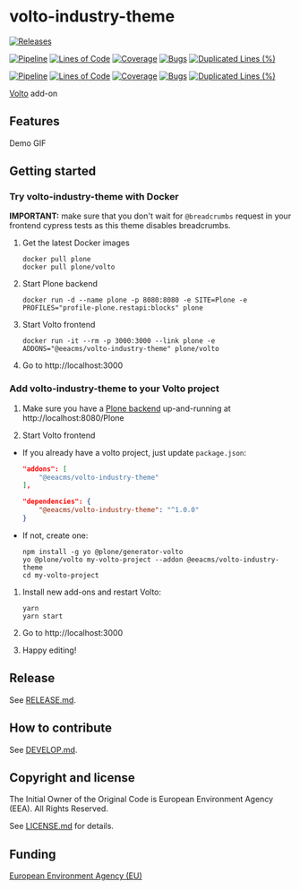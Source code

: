 # volto-industry-theme

[![Releases](https://img.shields.io/github/v/release/eea/volto-industry-theme)](https://github.com/eea/volto-industry-theme/releases)

[![Pipeline](https://ci.eionet.europa.eu/buildStatus/icon?job=volto-addons%2Fvolto-industry-theme%2Fmaster&subject=master)](https://ci.eionet.europa.eu/view/Github/job/volto-addons/job/volto-industry-theme/job/master/display/redirect)
[![Lines of Code](https://sonarqube.eea.europa.eu/api/project_badges/measure?project=volto-industry-theme-master&metric=ncloc)](https://sonarqube.eea.europa.eu/dashboard?id=volto-industry-theme-master)
[![Coverage](https://sonarqube.eea.europa.eu/api/project_badges/measure?project=volto-industry-theme-master&metric=coverage)](https://sonarqube.eea.europa.eu/dashboard?id=volto-industry-theme-master)
[![Bugs](https://sonarqube.eea.europa.eu/api/project_badges/measure?project=volto-industry-theme-master&metric=bugs)](https://sonarqube.eea.europa.eu/dashboard?id=volto-industry-theme-master)
[![Duplicated Lines (%)](https://sonarqube.eea.europa.eu/api/project_badges/measure?project=volto-industry-theme-master&metric=duplicated_lines_density)](https://sonarqube.eea.europa.eu/dashboard?id=volto-industry-theme-master)

[![Pipeline](https://ci.eionet.europa.eu/buildStatus/icon?job=volto-addons%2Fvolto-industry-theme%2Fdevelop&subject=develop)](https://ci.eionet.europa.eu/view/Github/job/volto-addons/job/volto-industry-theme/job/develop/display/redirect)
[![Lines of Code](https://sonarqube.eea.europa.eu/api/project_badges/measure?project=volto-industry-theme-develop&metric=ncloc)](https://sonarqube.eea.europa.eu/dashboard?id=volto-industry-theme-develop)
[![Coverage](https://sonarqube.eea.europa.eu/api/project_badges/measure?project=volto-industry-theme-develop&metric=coverage)](https://sonarqube.eea.europa.eu/dashboard?id=volto-industry-theme-develop)
[![Bugs](https://sonarqube.eea.europa.eu/api/project_badges/measure?project=volto-industry-theme-develop&metric=bugs)](https://sonarqube.eea.europa.eu/dashboard?id=volto-industry-theme-develop)
[![Duplicated Lines (%)](https://sonarqube.eea.europa.eu/api/project_badges/measure?project=volto-industry-theme-develop&metric=duplicated_lines_density)](https://sonarqube.eea.europa.eu/dashboard?id=volto-industry-theme-develop)

[Volto](https://github.com/plone/volto) add-on

## Features

Demo GIF

## Getting started

### Try volto-industry-theme with Docker

**IMPORTANT:** make sure that you don't wait for `@breadcrumbs` request in your frontend cypress tests as this theme disables breadcrumbs.

1. Get the latest Docker images

   ```
   docker pull plone
   docker pull plone/volto
   ```

1. Start Plone backend

   ```
   docker run -d --name plone -p 8080:8080 -e SITE=Plone -e PROFILES="profile-plone.restapi:blocks" plone
   ```

1. Start Volto frontend

   ```
   docker run -it --rm -p 3000:3000 --link plone -e ADDONS="@eeacms/volto-industry-theme" plone/volto
   ```

1. Go to http://localhost:3000

### Add volto-industry-theme to your Volto project

1. Make sure you have a [Plone backend](https://plone.org/download) up-and-running at http://localhost:8080/Plone

1. Start Volto frontend

- If you already have a volto project, just update `package.json`:

  ```JSON
  "addons": [
      "@eeacms/volto-industry-theme"
  ],

  "dependencies": {
      "@eeacms/volto-industry-theme": "^1.0.0"
  }
  ```

- If not, create one:

  ```
  npm install -g yo @plone/generator-volto
  yo @plone/volto my-volto-project --addon @eeacms/volto-industry-theme
  cd my-volto-project
  ```

1. Install new add-ons and restart Volto:

   ```
   yarn
   yarn start
   ```

1. Go to http://localhost:3000

1. Happy editing!

## Release

See [RELEASE.md](https://github.com/eea/volto-industry-theme/blob/master/RELEASE.md).

## How to contribute

See [DEVELOP.md](https://github.com/eea/volto-industry-theme/blob/master/DEVELOP.md).

## Copyright and license

The Initial Owner of the Original Code is European Environment Agency (EEA).
All Rights Reserved.

See [LICENSE.md](https://github.com/eea/volto-industry-theme/blob/master/LICENSE.md) for details.

## Funding

[European Environment Agency (EU)](http://eea.europa.eu)
